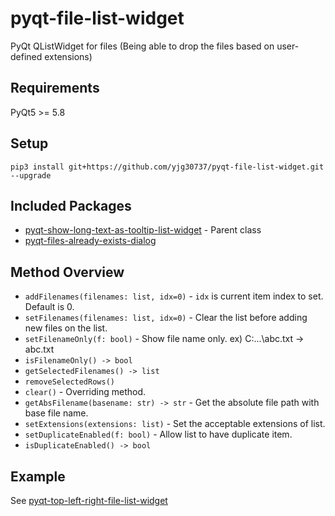 # pyqt-file-list-widget
PyQt QListWidget for files (Being able to drop the files based on user-defined extensions)

## Requirements
PyQt5 >= 5.8

## Setup
```pip3 install git+https://github.com/yjg30737/pyqt-file-list-widget.git --upgrade```

## Included Packages
* <a href="https://github.com/yjg30737/pyqt-show-long-text-as-tooltip-list-widget.git">pyqt-show-long-text-as-tooltip-list-widget</a> - Parent class
* <a href="https://github.com/yjg30737/pyqt-files-already-exists-dialog.git>pyqt-files-already-exists-dialog">pyqt-files-already-exists-dialog</a>

## Method Overview
* `addFilenames(filenames: list, idx=0)` - `idx` is current item index to set. Default is 0.  
* `setFilenames(filenames: list, idx=0)` - Clear the list before adding new files on the list.
* `setFilenameOnly(f: bool)` - Show file name only. ex) C:\...\abc.txt -> abc.txt
* `isFilenameOnly() -> bool`
* `getSelectedFilenames() -> list`
* `removeSelectedRows()`
* `clear()` - Overriding method.
* `getAbsFilename(basename: str) -> str` - Get the absolute file path with base file name.
* `setExtensions(extensions: list)` - Set the acceptable extensions of list.
* `setDuplicateEnabled(f: bool)` - Allow list to have duplicate item.
* `isDuplicateEnabled() -> bool`

## Example
See <a href="https://github.com/yjg30737/pyqt-top-left-right-file-list-widget.git">pyqt-top-left-right-file-list-widget</a>


